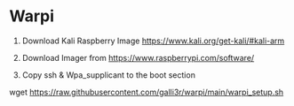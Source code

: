 # Warpi
1. Download Kali Raspberry Image
https://www.kali.org/get-kali/#kali-arm

2. Download Imager from
  https://www.raspberrypi.com/software/

3. Copy ssh & Wpa_supplicant to the boot section


wget https://raw.githubusercontent.com/galli3r/warpi/main/warpi_setup.sh
